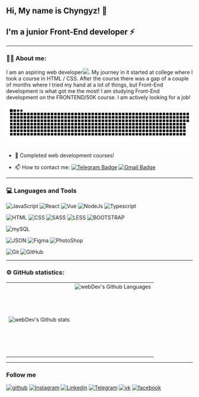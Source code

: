 
## Hi, My name is Chyngyz! 👋
## I'm a junior Front-End developer ⚡

---

### 👨‍💻 About me:

I am an aspiring web developer<img src="https://media.giphy.com/media/WUlplcMpOCEmTGBtBW/giphy.gif" width="30px">. My journey in it started at college where I took a course in HTML / CSS. After the course there was a gap of a couple of months where I tried my hand at a lot of things, but Front-End development is what got me the most! I am studying Front-End development on the FRONTEND/50K course. I am actively looking for a job!
<p align="center">
 <img width="600" src="assets/github-snake.svg" alt="snake"/>
</p>

- 🌱 Completed web development courses!


- 📫 How to contact me: [![Telegram Badge](https://img.shields.io/badge/-miirowss-blue?style=flat&logo=Telegram&logoColor=white)](https://t.me/miirowss) [![Gmail Badge](https://img.shields.io/badge/-Gmail-red?style=flat&logo=Gmail&logoColor=white)](mailto:chikabv1@gmail.com)

---

### 💻 Languages and Tools
![JavaScript](https://img.shields.io/badge/-JavaScript-090909?style=for-the-badge&logo=javascript)
![React](https://img.shields.io/badge/-React-090909?style=for-the-badge&logo=react)
![Vue](https://img.shields.io/badge/-Vue-090909?style=for-the-badge&logo=Vue.js)
![NodeJs](https://img.shields.io/badge/-node.Js-090909?style=for-the-badge&logo=node.js)
![Typescript](https://img.shields.io/badge/-typescript-090909?style=for-the-badge&logo=typescript)

![HTML](https://img.shields.io/badge/-html-090909?style=for-the-badge&logo=html5)
![CSS](https://img.shields.io/badge/-css-090909?style=for-the-badge&logo=css)
![SASS](https://img.shields.io/badge/-sass-090909?style=for-the-badge&logo=sass)
![LESS](https://img.shields.io/badge/-less-090909?style=for-the-badge&logo=less)
![BOOTSTRAP](https://img.shields.io/badge/-bootstrap-090909?style=for-the-badge&logo=bootstrap)

![mySQL](https://img.shields.io/badge/-mysql-090909?style=for-the-badge&logo=mysql)

![JSON](https://img.shields.io/badge/-json-090909?style=for-the-badge&logo=json)
![Figma](https://img.shields.io/badge/-figma-090909?style=for-the-badge&logo=figma)
![PhotoShop](https://img.shields.io/badge/-photoshop-090909?style=for-the-badge&logo=adobephotoshop)

![Git](https://img.shields.io/badge/-git-090909?style=for-the-badge&logo=git)
![GitHub](https://img.shields.io/badge/-github-090909?style=for-the-badge&logo=github)

___

### ⚙️ GitHub statistics:

<table>
  <tr>
    <td>
      <img align="left" src="http://github-readme-streak-stats.herokuapp.com?user=chika457&theme=dark&background=000000" alt="webDev's Github stats" />
    </td>
    <td>
      <img height="195px" align="right" alt="webDev's Github Languages" src="https://github-readme-stats-sigma-five.vercel.app/api/top-langs/?username=chika457&layout=compact&theme=vision-friendly-dark" />
    </td>
  </tr>
</table>

___

### Follow me
[![github](https://img.shields.io/badge/-github-090909?style=for-the-badge&logo=github)](https://github.com/chika457)
[![Instagram](https://img.shields.io/badge/-instagram-090909?style=for-the-badge&logo=instagram)](https://www.instagram.com/miirowss/?hl=ru)
[![Linkedin](https://img.shields.io/badge/-linkedin-090909?style=for-the-badge&logo=linkedin&logoColor=0b65c3)](https://www.linkedin.com/in/chyngyz-bektemirow-7ab152254/)
[![Telegram](https://img.shields.io/badge/-telegram-090909?style=for-the-badge&logo=telegram)](https://t.me/miirowss)
[![vk](https://img.shields.io/badge/-vkontakte-090909?style=for-the-badge&logo=vk)](https://vk.com/akulla754)
[![facebook](https://img.shields.io/badge/-facebook-090909?style=for-the-badge&logo=facebook)](https://www.facebook.com/profile.php?id=100030664783932)
